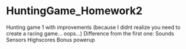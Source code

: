 # HuntingGame_Homework2
Hunting game 1 with improvements (because I didnt realize you need to create a racing game... oops...)
Difference from the first one:
Sounds
Sensors
Highscores
Bonus powerup
